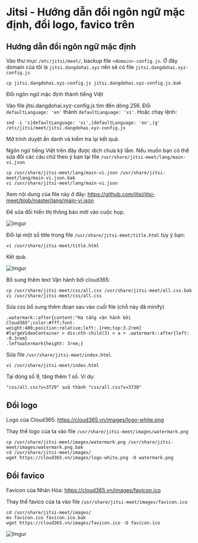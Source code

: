 # Jitsi - Hướng dẫn đổi ngôn ngữ mặc định, đổi logo, favico trên 

## Hướng dẫn đổi ngôn ngữ mặc định

Vào thư mục `/etc/jitsi/meet/`, backup file `<domain>-config.js`. Ở đây domain của tôi là `jitsi.dangdohai.xyz` nên sẽ có file `jitsi.dangdohai.xyz-config.js`

    cp jitsi.dangdohai.xyz-config.js jitsi.dangdohai.xyz-config.js.bak

Đổi ngôn ngữ mặc định thành tiếng Việt

Vào file jitsi.dangdohai.xyz-config.js tìm đến dòng 256. Đổi `defaultLanguage: 'en'` thành `defaultLanguage: 'vi'`. Hoặc chạy lệnh:

    sed -i 's|defaultLanguage: 'vi',|defaultLanguage: 'en',|g' /etc/jitsi/meet/jitsi.dangdohai.xyz-config.js

Mở trình duyệt ẩn danh và kiểm tra lại kết quả.

Ngôn ngữ tiếng Việt trên đây được dịch chưa kỹ lắm. Nếu muốn bạn có thể sửa đổi các câu chữ theo ý bạn tại file `/usr/share/jitsi-meet/lang/main-vi.json`

    cp /usr/share/jitsi-meet/lang/main-vi.json /usr/share/jitsi-meet/lang/main-vi.json.bak
    vi /usr/share/jitsi-meet/lang/main-vi.json

Xem nội dung của file này ở đây: https://github.com/jitsi/jitsi-meet/blob/master/lang/main-vi.json

Để sửa đổi hiển thị thông báo mời vào cuộc họp.

![Imgur](https://i.imgur.com/cVln6B1.png)

Đổi lại một số title trong file `/usr/share/jitsi-meet/title.html` tùy ý bạn:

    vi /usr/share/jitsi-meet/title.html

Kết quả:

![Imgur](https://i.imgur.com/o5Dvl1z.png)

Bổ sung thêm text Vận hành bởi cloud365:

    cp /usr/share/jitsi-meet/css/all.css /usr/share/jitsi-meet/all.css.bak
    vi /usr/share/jitsi-meet/css/all.css


Sửa css bổ sung thêm đoạn sau vào cuối file (chỗ này đã minify)

    .watermark::after{content:"Hạ tầng vận hành bởi Cloud365";color:#fff;font-weight:400;position:relative;left:.1rem;top:3.2rem}
    #largeVideoContainer > div:nth-child(3) > a > .watermark::after{left: -0.3rem}
    .leftwatermark{height: 3rem;}

Sửa file `/usr/share/jitsi-meet/index.html`. 

    vi /usr/share/jitsi-meet/index.html

Tại dòng số 9, tăng thêm 1 số. Ví dụ:

    "css/all.css?v=3729" sửa thành "css/all.css?v=3730"

## Đổi logo

Logo của Cloud365: https://cloud365.vn/images/logo-white.png
 
Thay thế logo của ta vào file `/usr/share/jitsi-meet/images/watermark.png`

    cp /usr/share/jitsi-meet/images/watermark.png /usr/share/jitsi-meet/images/watermark.png.bak
    cd /usr/share/jitsi-meet/images/
    wget https://cloud365.vn/images/logo-white.png -O watermark.png

## Đổi favico

Favicon của Nhân Hòa: https://cloud365.vn/images/favicon.ico

Thay thế favico của ta vào file `/usr/share/jitsi-meet/images/favicon.ico`

    cd /usr/share/jitsi-meet/images/
    mv favicon.ico favicon.ico.bak
    wget https://cloud365.vn/images/favicon.ico -O favicon.ico

![Imgur](https://i.imgur.com/uJhPoiA.png)